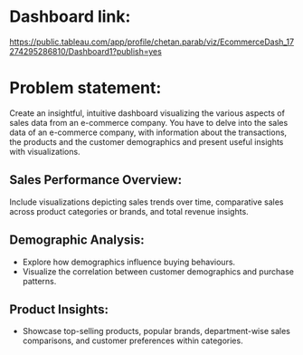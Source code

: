 # Dashboard link:
https://public.tableau.com/app/profile/chetan.parab/viz/EcommerceDash_17274295286810/Dashboard1?publish=yes
# Problem statement:
Create an insightful, intuitive dashboard visualizing the various aspects of sales data from an e-commerce company. You have to delve into the sales data of an e-commerce company, with information about the transactions, the products and the customer demographics and present useful insights with visualizations.
## Sales Performance Overview: 
Include visualizations depicting sales trends over time, comparative sales across product categories or brands, and total revenue insights.
## Demographic Analysis: 
- Explore how demographics influence buying behaviours. 
- Visualize the correlation between customer demographics and purchase patterns.
## Product Insights: 
- Showcase top-selling products, popular brands, department-wise sales comparisons, and customer preferences within categories.
